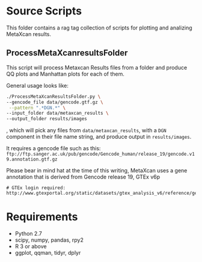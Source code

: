 # Source Scripts

This folder contains a rag tag collection of scripts for plotting and analizing MetaXcan results.

## ProcessMetaXcanresultsFolder

This script will process Metaxcan Results files from a folder and produce QQ plots and Manhattan plots for each of them.

General usage looks like:

```bash
./ProcessMetaXcanResultsFolder.py \
--gencode_file data/gencode.gtf.gz \
 --pattern ".*DGN.*" \
--input_folder data/metaxcan_results \
--output_folder results/images
```

, which will pick any files from `data/metaxcan_results`,
with a `DGN` component in their file name string,
and produce output in `results/images`.

It requires a gencode file such as this:
`ftp://ftp.sanger.ac.uk/pub/gencode/Gencode_human/release_19/gencode.v19.annotation.gtf.gz`

Please bear in mind hat at the time of this writing, MetaXcan uses a gene annotation that is derived from Gencode release 19, GTEx v6p
```
# GTEx login required:
http://www.gtexportal.org/static/datasets/gtex_analysis_v6/reference/gencode.v19.genes.patched_contigs.gtf.gz
```


# Requirements

- Python 2.7
- scipy, numpy, pandas, rpy2
- R 3 or above
- ggplot, qqman, tidyr, dplyr